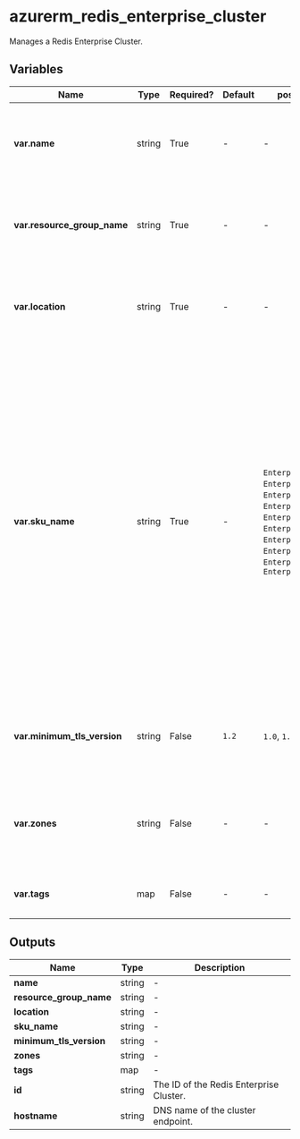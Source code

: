 # azurerm_redis_enterprise_cluster

Manages a Redis Enterprise Cluster.

## Variables

| Name | Type | Required? | Default  | possible values | Description |
| ---- | ---- | --------- | -------- | ----------- | ----------- |
| **var.name** | string | True | -  |  -  | The name which should be used for this Redis Enterprise Cluster. Changing this forces a new Redis Enterprise Cluster to be created. | 
| **var.resource_group_name** | string | True | -  |  -  | The name of the Resource Group where the Redis Enterprise Cluster should exist. Changing this forces a new Redis Enterprise Cluster to be created. | 
| **var.location** | string | True | -  |  -  | The Azure Region where the Redis Enterprise Cluster should exist. Changing this forces a new Redis Enterprise Cluster to be created. | 
| **var.sku_name** | string | True | -  |  `Enterprise_E5`, `Enterprise_E10`, `Enterprise_E20"`, `Enterprise_E50`, `Enterprise_E100`, `Enterprise_E200`, `Enterprise_E400`, `EnterpriseFlash_F300`, `EnterpriseFlash_F700`, `EnterpriseFlash_F1500`  | The `sku_name` is comprised of two segments separated by a hyphen (e.g. `Enterprise_E10-2`). The first segment of the `sku_name` defines the `name` of the SKU, possible values are `Enterprise_E5`, `Enterprise_E10`, `Enterprise_E20"`, `Enterprise_E50`, `Enterprise_E100`, `Enterprise_E200`, `Enterprise_E400`, `EnterpriseFlash_F300`, `EnterpriseFlash_F700` or `EnterpriseFlash_F1500`. The second segment defines the `capacity` of the `sku_name`, possible values for `Enteprise` SKUs are (`2`, `4`, `6`, ...). Possible values for `EnterpriseFlash` SKUs are (`3`, `9`, `15`, ...). Changing this forces a new Redis Enterprise Cluster to be created. | 
| **var.minimum_tls_version** | string | False | `1.2`  |  `1.0`, `1.1`, `1.2`  | The minimum TLS version. Possible values are `1.0`, `1.1` and `1.2`. Defaults to `1.2`. Changing this forces a new Redis Enterprise Cluster to be created. | 
| **var.zones** | string | False | -  |  -  | Specifies a list of Availability Zones in which this Redis Enterprise Cluster should be located. Changing this forces a new Redis Enterprise Cluster to be created. | 
| **var.tags** | map | False | -  |  -  | A mapping of tags which should be assigned to the Redis Enterprise Cluster. | 



## Outputs

| Name | Type | Description |
| ---- | ---- | --------- | 
| **name** | string  | - | 
| **resource_group_name** | string  | - | 
| **location** | string  | - | 
| **sku_name** | string  | - | 
| **minimum_tls_version** | string  | - | 
| **zones** | string  | - | 
| **tags** | map  | - | 
| **id** | string  | The ID of the Redis Enterprise Cluster. | 
| **hostname** | string  | DNS name of the cluster endpoint. | 